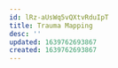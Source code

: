 ```yaml
---
id: lRz-aUsWq5vQXtvRduIpT
title: Trauma Mapping
desc: ''
updated: 1639762693867
created: 1639762693867
---
```


